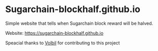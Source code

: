 # Sugarchain-blockhalf.github.io

Simple website that tells when Sugarchain block reward will be halved. 

Website: https://sugarchain-blockhalf.github.io

Speacial thanks to [Volbil](https://github.com/volbil) for contributing to this project

